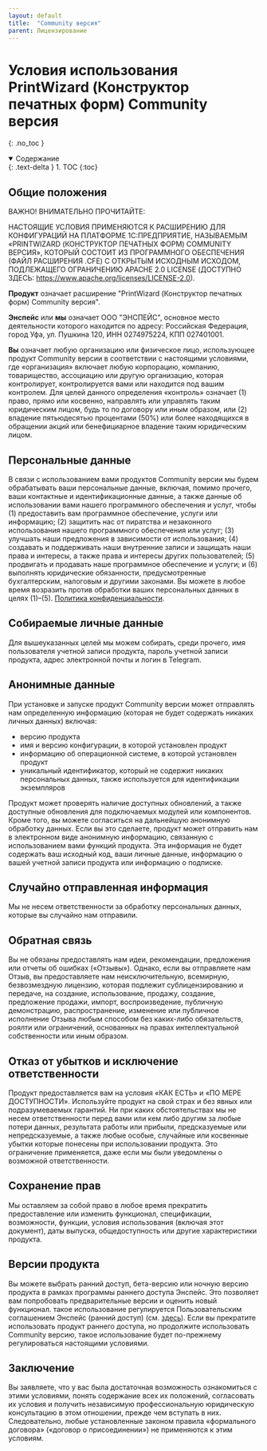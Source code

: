 ```yaml
---
layout: default
title:  "Community версия"
parent: Лицензирование
---
```


# Условия использования PrintWizard (Конструктор печатных форм) Community версия
{: .no_toc }

<details open markdown="block">
  <summary>
    Содержание
  </summary>
  {: .text-delta }
1. TOC
{:toc}
</details>

## Общие положения

ВАЖНО! ВНИМАТЕЛЬНО ПРОЧИТАЙТЕ:

НАСТОЯЩИЕ УСЛОВИЯ ПРИМЕНЯЮТСЯ К РАСШИРЕНИЮ ДЛЯ КОНФИГУРАЦИЙ НА ПЛАТФОРМЕ 1С:ПРЕДПРИЯТИЕ, НАЗЫВАЕМЫМ «PRINTWIZARD (КОНСТРУКТОР ПЕЧАТНЫХ ФОРМ) COMMUNITY ВЕРСИЯ», КОТОРЫЙ СОСТОИТ ИЗ ПРОГРАММНОГО ОБЕСПЕЧЕНИЯ (ФАЙЛ РАСШИРЕНИЯ .CFE) С ОТКРЫТЫМ ИСХОДНЫМ ИСХОДОМ, ПОДЛЕЖАЩЕГО ОГРАНИЧЕНИЮ APACHE 2.0 LICENSE (ДОСТУПНО ЗДЕСЬ: https://www.apache.org/licenses/LICENSE-2.0).

**Продукт** означает расширение "PrintWizard (Конструктор печатных форм) Community версия".

**Энспейс** или **мы** означает ООО "ЭНСПЕЙС", основное место деятельности которого находится по адресу: Российская Федерация, город Уфа, ул. Пушкина 120, ИНН 0274975224, КПП 027401001.

**Вы** означает любую организацию или физическое лицо, использующее продукт Community версии в соответствии с настоящими условиями, где «организация» включает любую корпорацию, компанию, товарищество, ассоциацию или другую организацию, которая контролирует, контролируется вами или находится под вашим контролем. Для целей данного определения «контроль» означает (1) право, прямо или косвенно, направлять или управлять таким юридическим лицом, будь то по договору или иным образом, или (2) владение пятьюдесятью процентами (50%) или более находящихся в обращении акций или бенефициарное владение таким юридическим лицом.

## Персональные данные

В связи с использованием вами продуктов Community версии мы будем обрабатывать ваши персональные данные, включая, помимо прочего, ваши контактные и идентификационные данные, а также данные об использовании вами нашего программного обеспечения и услуг, чтобы (1) предоставить вам программное обеспечение, услуги или информацию; (2) защитить нас от пиратства и незаконного использования нашего программного обеспечения или услуг; (3) улучшать наши предложения в зависимости от использования; (4) создавать и поддерживать наши внутренние записи и защищать наши права и интересы, а также права и интересы других пользователей; (5) продвигать и продавать наше программное обеспечение и услуги; и (6) выполнять юридические обязанности, предусмотренные бухгалтерским, налоговым и другими законами. Вы можете в любое время возразить против обработки ваших персональных данных в целях (1)–(5). [Политика конфиденциальности][1].

## Собираемые личные данные

Для вышеуказанных целей мы можем собирать, среди прочего, имя пользователя учетной записи продукта, пароль учетной записи продукта, адрес электронной почты и логин в Telegram.

## Анонимные данные

При установке и запуске продукт Community версии может отправлять нам определенную информацию (которая не будет содержать никаких личных данных) включая:
* версию продукта
* имя и версию конфигурации, в которой установлен продукт
* информацию об операционной системе, в которой установлен продукт
* уникальный идентификатор, который не содержит никаких персональных данных, также используется для идентификации экземпляров

Продукт может проверять наличие доступных обновлений, а также доступные обновления для подключаемых модулей или компонентов. Кроме того, вы можете согласиться на дальнейшую анонимную обработку данных. Если вы это сделаете, продукт может отправить нам в электронном виде анонимную информацию, связанную с использованием вами функций продукта. Эта информация не будет содержать ваш исходный код, ваши личные данные, информацию о вашей учетной записи продукта или информацию о подписке.

## Случайно отправленная информация

Мы не несем ответственности за обработку персональных данных, которые вы случайно нам отправили.

## Обратная связь

Вы не обязаны предоставлять нам идеи, рекомендации, предложения или отчеты об ошибках («Отзывы»). Однако, если вы отправляете нам Отзыв, вы предоставляете нам неисключительную, всемирную, безвозмездную лицензию, которая подлежит сублицензированию и передаче, на создание, использование, продажу, создание, предложение продажи, импорт, воспроизведение, публичную демонстрацию, распространение, изменение или публичное исполнение Отзыва любым способом без каких-либо обязательств, роялти или ограничений, основанных на правах интеллектуальной собственности или иным образом.

## Отказ от убытков и исключение ответственности

Продукт предоставляется вам на условия «КАК ЕСТЬ» и «ПО МЕРЕ ДОСТУПНОСТИ». Используйте продукт на свой страх и без явных или подразумеваемых гарантий. Ни при каких обстоятельствах мы не несем ответственности перед вами или кем либо другим за любые потери данных, результата работы или прибыли, предсказуемые или непредсказуемые, а также любые особые, случайные или косвенные убытки которые понесены при использовании продукта. Это ограничение применяется, даже если мы были уведомлены о возможной ответственности.

## Сохранение прав

Мы оставляем за собой право в любое время прекратить предоставление или изменить функционал, спецификации, возможности, функции, условия использования (включая этот документ), даты выпуска, общедоступность или другие характеристики продукта.

## Версии продукта

Вы можете выбрать ранний доступ, бета-версию или ночную версию продукта в рамках программы раннего доступа Энспейс. Это позволяет вам попробовать предварительные версии и оценить новый функционал. такое использование регулируется Пользовательским соглашением Энспейс (ранний доступ) (см. [здесь][2]). Если вы прекратите использовать продукт раннего доступа, но продолжите использовать Community версию, такое использование будет по-прежнему регулироваться настоящими условиями.

## Заключение

Вы заявляете, что у вас была достаточная возможность ознакомиться с этими условиями, понять содержание всех их положений, согласовать их условия и получить независимую профессиональную юридическую консультацию в этом отношении, прежде чем вступать в них. Следовательно, любые установленные законом правила «формального договора» («договор о присоединении») не применяются к этим условиям.

[1]: ./privacy.html
[2]: ./user_eap.html